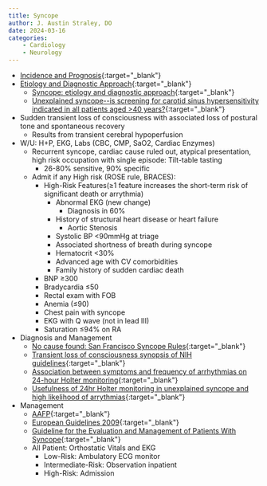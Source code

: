 ```yaml
---
title: Syncope
author: J. Austin Straley, DO
date: 2024-03-16
categories:
    - Cardiology
    - Neurology
---
```

- [Incidence and Prognosis](https://pubmed.ncbi.nlm.nih.gov/12239256/){:target="_blank"}
- [Etiology and Diagnostic Approach](https://pubmed.ncbi.nlm.nih.gov/16418451/){:target="_blank"}
    - [Syncope: etiology and diagnostic approach](https://pubmed.ncbi.nlm.nih.gov/25452354/){:target="_blank"}
    - [Unexplained syncope--is screening for carotid sinus hypersensitivity indicated in all patients aged >40 years?](https://pubmed.ncbi.nlm.nih.gov/16735395/){:target="_blank"}
- Sudden transient loss of consciousness with associated loss of postural tone and spontaneous recovery
    - Results from transient cerebral hypoperfusion
- W/U: H+P, EKG, Labs (CBC, CMP, SaO2, Cardiac Enzymes)  
    - Recurrent syncope, cardiac cause ruled out, atypical presentation, high risk occupation with single episode: Tilt-table tasting
        - 26-80% sensitive, 90% specific
    - Admit if any High risk (ROSE rule, BRACES):
        - High-Risk Features(≥1 feature increases the short-term risk of significant death or arrythmia)
            - Abnormal EKG (new change)
                - Diagnosis in 60%
            - History of structural heart disease or heart failure
                - Aortic Stenosis
            - Systolic BP <90mmHg at triage
            - Associated shortness of breath during syncope
            - Hematocrit <30%
            - Advanced age with CV comorbidities
            - Family history of sudden cardiac death
        - BNP ≥300
        - Bradycardia ≤50
        - Rectal exam with FOB
        - Anemia (≤90)
        - Chest pain with syncope
        - EKG with Q wave (not in lead III)
        - Saturation ≤94% on RA
- Diagnosis and Management
    - [No cause found: San Francisco Syncope Rules](https://pubmed.ncbi.nlm.nih.gov/21948723/){:target="_blank"}
    - [Transient loss of consciousness synopsis of NIH guidelines](https://pubmed.ncbi.nlm.nih.gov/21930835/){:target="_blank"}
    - [Association between symptoms and frequency of arrhythmias on 24-hour Holter monitoring](https://pubmed.ncbi.nlm.nih.gov/19889262/){:target="_blank"}
    - [Usefulness of 24hr Holter monitoring in unexplained syncope and high likelihood of arrythmias](https://pubmed.ncbi.nlm.nih.gov/15882664/){:target="_blank"}
- Management
    - [AAFP](https://www.aafp.org/pubs/afp/issues/2011/0915/p640.html){:target="_blank"}
    - [European Guidelines 2009](https://pubmed.ncbi.nlm.nih.gov/19713422/){:target="_blank"}
    - [Guideline for the Evaluation and Management of Patients With Syncope](https://pubmed.ncbi.nlm.nih.gov/28280232/){:target="_blank"}
    - All Patient: Orthostatic Vitals and EKG
        - Low-Risk: Ambulatory ECG monitor
        - Intermediate-Risk: Observation inpatient
        - High-Risk: Admission
